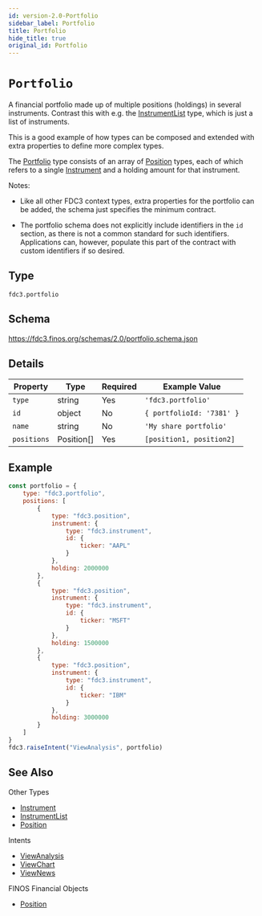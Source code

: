 ```yaml
---
id: version-2.0-Portfolio
sidebar_label: Portfolio
title: Portfolio
hide_title: true
original_id: Portfolio
---
```

# `Portfolio`

A financial portfolio made up of multiple positions (holdings) in several instruments. Contrast this
with e.g. the [InstrumentList](InstrumentList) type, which is just a list of instruments.

This is a good example of how types can be composed and extended with extra properties to define more complex types.

The [Portfolio](Portfolio) type consists of an array of [Position](Position) types, each of which
refers to a single [Instrument](Instrument) and a holding amount for that instrument.

Notes:

- Like all other FDC3 context types, extra properties for the portfolio can be added, the schema just 
specifies the minimum contract.

- The portfolio schema does not explicitly include identifiers in the `id` section, as there
is not a common standard for such identifiers. Applications can, however, populate
this part of the contract with custom identifiers if so desired.

## Type

`fdc3.portfolio`

## Schema

https://fdc3.finos.org/schemas/2.0/portfolio.schema.json

## Details

| Property     | Type       | Required | Example Value             |
|--------------|------------|----------|---------------------------|
| `type`       | string     | Yes      | `'fdc3.portfolio'`        |
| `id`         | object     | No       | `{ portfolioId: '7381' }` |
| `name`       | string     | No       | `'My share portfolio'`    |
| `positions`  | Position[] | Yes      | `[position1, position2]`  |

## Example

```js
const portfolio = {
    type: "fdc3.portfolio",
    positions: [
        {
            type: "fdc3.position",
            instrument: {
                type: "fdc3.instrument",
                id: {
                    ticker: "AAPL"
                }
            },
            holding: 2000000
        },
        {
            type: "fdc3.position",
            instrument: {
                type: "fdc3.instrument",
                id: {
                    ticker: "MSFT"
                }
            },
            holding: 1500000
        },
        {
            type: "fdc3.position",
            instrument: {
                type: "fdc3.instrument",
                id: {
                    ticker: "IBM"
                }
            },
            holding: 3000000
        }
    ]
}
fdc3.raiseIntent("ViewAnalysis", portfolio)
```

## See Also

Other Types
- [Instrument](Instrument)
- [InstrumentList](InstrumentList)
- [Position](Position)

Intents
- [ViewAnalysis](../../intents/ref/ViewAnalysis)
- [ViewChart](../../intents/ref/ViewChart)
- [ViewNews](../../intents/ref/ViewNews)

FINOS Financial Objects
- [Position](https://fo.finos.org/docs/objects/portfolio)
